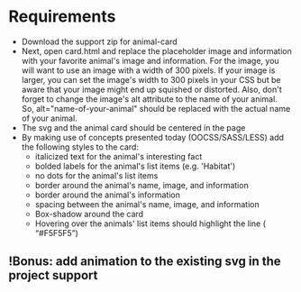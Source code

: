 # Requirements

- Download  the support zip for animal-card
- Next, open card.html and replace the placeholder image and information with your favorite animal's image and information. For the image, you will want to use an image with a width of 300 pixels. If your image is larger, you can set the image's width to 300 pixels in your CSS but be aware that your image might end up squished or distorted. Also, don't forget to change the image's alt attribute to the name of your animal. So, alt="name-of-your-animal" should be replaced with the actual name of your animal.
- The svg and the animal card  should be centered in the page
- By making use of concepts presented today (OOCSS/SASS/LESS) add the following styles to the card:
  - italicized text for the animal's interesting fact
  - bolded labels for the animal's list items (e.g. 'Habitat')
  - no dots for the animal's list items
  - border around the animal's name, image, and information
  - border around the animal's information
  - spacing between the animal's name, image, and information
  - Box-shadow around the card
  - Hovering over the animals' list items should highlight the line ( “#F5F5F5”)



## !Bonus: add animation to the existing svg in the project support

